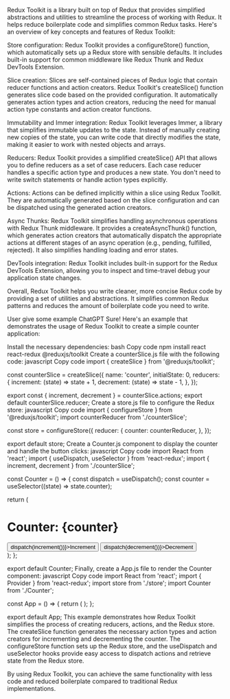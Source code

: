 Redux Toolkit is a library built on top of Redux that provides simplified abstractions and utilities to streamline the process of working with Redux. It helps reduce boilerplate code and simplifies common Redux tasks. Here's an overview of key concepts and features of Redux Toolkit:

Store configuration: Redux Toolkit provides a configureStore() function, which automatically sets up a Redux store with sensible defaults. It includes built-in support for common middleware like Redux Thunk and Redux DevTools Extension.

Slice creation: Slices are self-contained pieces of Redux logic that contain reducer functions and action creators. Redux Toolkit's createSlice() function generates slice code based on the provided configuration. It automatically generates action types and action creators, reducing the need for manual action type constants and action creator functions.

Immutability and Immer integration: Redux Toolkit leverages Immer, a library that simplifies immutable updates to the state. Instead of manually creating new copies of the state, you can write code that directly modifies the state, making it easier to work with nested objects and arrays.

Reducers: Redux Toolkit provides a simplified createSlice() API that allows you to define reducers as a set of case reducers. Each case reducer handles a specific action type and produces a new state. You don't need to write switch statements or handle action types explicitly.

Actions: Actions can be defined implicitly within a slice using Redux Toolkit. They are automatically generated based on the slice configuration and can be dispatched using the generated action creators.

Async Thunks: Redux Toolkit simplifies handling asynchronous operations with Redux Thunk middleware. It provides a createAsyncThunk() function, which generates action creators that automatically dispatch the appropriate actions at different stages of an async operation (e.g., pending, fulfilled, rejected). It also simplifies handling loading and error states.

DevTools integration: Redux Toolkit includes built-in support for the Redux DevTools Extension, allowing you to inspect and time-travel debug your application state changes.

Overall, Redux Toolkit helps you write cleaner, more concise Redux code by providing a set of utilities and abstractions. It simplifies common Redux patterns and reduces the amount of boilerplate code you need to write.

User
give some example
ChatGPT
Sure! Here's an example that demonstrates the usage of Redux Toolkit to create a simple counter application:

Install the necessary dependencies:
bash
Copy code
npm install react react-redux @reduxjs/toolkit
Create a counterSlice.js file with the following code:
javascript
Copy code
import { createSlice } from '@reduxjs/toolkit';

const counterSlice = createSlice({
name: 'counter',
initialState: 0,
reducers: {
increment: (state) => state + 1,
decrement: (state) => state - 1,
},
});

export const { increment, decrement } = counterSlice.actions;
export default counterSlice.reducer;
Create a store.js file to configure the Redux store:
javascript
Copy code
import { configureStore } from '@reduxjs/toolkit';
import counterReducer from './counterSlice';

const store = configureStore({
reducer: {
counter: counterReducer,
},
});

export default store;
Create a Counter.js component to display the counter and handle the button clicks:
javascript
Copy code
import React from 'react';
import { useDispatch, useSelector } from 'react-redux';
import { increment, decrement } from './counterSlice';

const Counter = () => {
const dispatch = useDispatch();
const counter = useSelector((state) => state.counter);

return (
<div>
<h1>Counter: {counter}</h1>
<button onClick={() => dispatch(increment())}>Increment</button>
<button onClick={() => dispatch(decrement())}>Decrement</button>
</div>
);
};

export default Counter;
Finally, create a App.js file to render the Counter component:
javascript
Copy code
import React from 'react';
import { Provider } from 'react-redux';
import store from './store';
import Counter from './Counter';

const App = () => {
return (
<Provider store={store}>
<Counter />
</Provider>
);
};

export default App;
This example demonstrates how Redux Toolkit simplifies the process of creating reducers, actions, and the Redux store. The createSlice function generates the necessary action types and action creators for incrementing and decrementing the counter. The configureStore function sets up the Redux store, and the useDispatch and useSelector hooks provide easy access to dispatch actions and retrieve state from the Redux store.

By using Redux Toolkit, you can achieve the same functionality with less code and reduced boilerplate compared to traditional Redux implementations.
